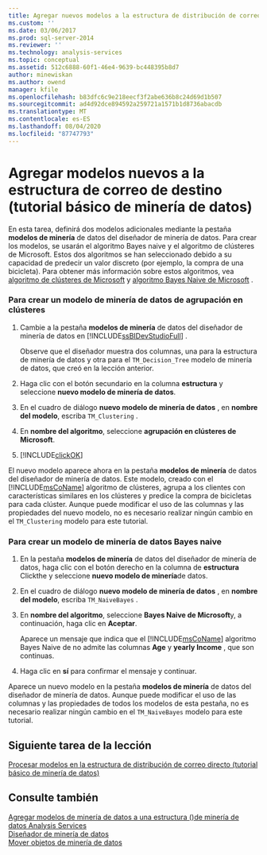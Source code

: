 ```yaml
---
title: Agregar nuevos modelos a la estructura de distribución de correo directo (tutorial básico de minería de datos) | Microsoft Docs
ms.custom: ''
ms.date: 03/06/2017
ms.prod: sql-server-2014
ms.reviewer: ''
ms.technology: analysis-services
ms.topic: conceptual
ms.assetid: 512c6888-60f1-46e4-9639-bc448395b8d7
author: minewiskan
ms.author: owend
manager: kfile
ms.openlocfilehash: b83dfc6c9e218eecf3f2abe636b8c24d69d1b507
ms.sourcegitcommit: ad4d92dce894592a259721a1571b1d8736abacdb
ms.translationtype: MT
ms.contentlocale: es-ES
ms.lasthandoff: 08/04/2020
ms.locfileid: "87747793"
---
```

# <a name="adding-new-models-to-the-targeted-mailing-structure-basic-data-mining-tutorial"></a>Agregar modelos nuevos a la estructura de correo de destino (tutorial básico de minería de datos)
  En esta tarea, definirá dos modelos adicionales mediante la pestaña **modelos de minería** de datos del diseñador de minería de datos. Para crear los modelos, se usarán el algoritmo Bayes naive y el algoritmo de clústeres de Microsoft. Estos dos algoritmos se han seleccionado debido a su capacidad de predecir un valor discreto (por ejemplo, la compra de una bicicleta). Para obtener más información sobre estos algoritmos, vea [algoritmo de clústeres de Microsoft](../../2014/analysis-services/data-mining/microsoft-clustering-algorithm.md) y [algoritmo Bayes Naive de Microsoft](../../2014/analysis-services/data-mining/microsoft-naive-bayes-algorithm.md) .  
  
### <a name="to-create-a-clustering-mining-model"></a>Para crear un modelo de minería de datos de agrupación en clústeres  
  
1.  Cambie a la pestaña **modelos de minería** de datos del diseñador de minería de datos en [!INCLUDE[ssBIDevStudioFull](../includes/ssbidevstudiofull-md.md)] .  
  
     Observe que el diseñador muestra dos columnas, una para la estructura de minería de datos y otra para el `TM_Decision_Tree` modelo de minería de datos, que creó en la lección anterior.  
  
2.  Haga clic con el botón secundario en la columna **estructura** y seleccione **nuevo modelo de minería de datos**.  
  
3.  En el cuadro de diálogo **nuevo modelo de minería de datos** , en **nombre del modelo**, escriba `TM_Clustering` .  
  
4.  En **nombre del algoritmo**, seleccione **agrupación en clústeres de Microsoft**.  
  
5.  [!INCLUDE[clickOK](../includes/clickok-md.md)]  
  
 El nuevo modelo aparece ahora en la pestaña **modelos de minería** de datos del diseñador de minería de datos. Este modelo, creado con el [!INCLUDE[msCoName](../includes/msconame-md.md)] algoritmo de clústeres, agrupa a los clientes con características similares en los clústeres y predice la compra de bicicletas para cada clúster. Aunque puede modificar el uso de las columnas y las propiedades del nuevo modelo, no es necesario realizar ningún cambio en el `TM_Clustering` modelo para este tutorial.  
  
### <a name="to-create-a-naive-bayes-mining-model"></a>Para crear un modelo de minería de datos Bayes naive  
  
1.  En la pestaña **modelos de minería** de datos del diseñador de minería de datos, haga clic con el botón derecho en la columna de **estructura** Clickthe y seleccione **nuevo modelo de minería**de datos.  
  
2.  En el cuadro de diálogo **nuevo modelo de minería de datos** , en **nombre del modelo**, escriba `TM_NaiveBayes` .  
  
3.  En **nombre del algoritmo**, seleccione **Bayes Naive de Microsoft**y, a continuación, haga clic en **Aceptar**.  
  
     Aparece un mensaje que indica que el [!INCLUDE[msCoName](../includes/msconame-md.md)] algoritmo Bayes Naive de no admite las columnas **Age** y **yearly Income** , que son continuas.  
  
4.  Haga clic en **sí** para confirmar el mensaje y continuar.  
  
 Aparece un nuevo modelo en la pestaña **modelos de minería** de datos del diseñador de minería de datos. Aunque puede modificar el uso de las columnas y las propiedades de todos los modelos de esta pestaña, no es necesario realizar ningún cambio en el `TM_NaiveBayes` modelo para este tutorial.  
  
## <a name="next-task-in-lesson"></a>Siguiente tarea de la lección  
 [Procesar modelos en la estructura de distribución de correo directo &#40;tutorial básico de minería de datos&#41;](../../2014/tutorials/processing-models-in-the-targeted-mailing-structure-basic-data-mining-tutorial.md)  
  
## <a name="see-also"></a>Consulte también  
 [Agregar modelos de minería de datos a una estructura &#40;&#41;de minería de datos Analysis Services](../../2014/analysis-services/data-mining/add-mining-models-to-a-structure-analysis-services-data-mining.md)   
 [Diseñador de minería de datos](../../2014/analysis-services/data-mining/data-mining-designer.md)   
 [Mover objetos de minería de datos](../../2014/analysis-services/data-mining/moving-data-mining-objects.md)  
  
  

